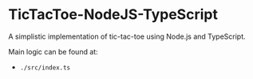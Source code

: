 # TicTacToe-NodeJS-TypeScript

A simplistic implementation of tic-tac-toe using Node.js and TypeScript.

Main logic can be found at:

* `./src/index.ts`

